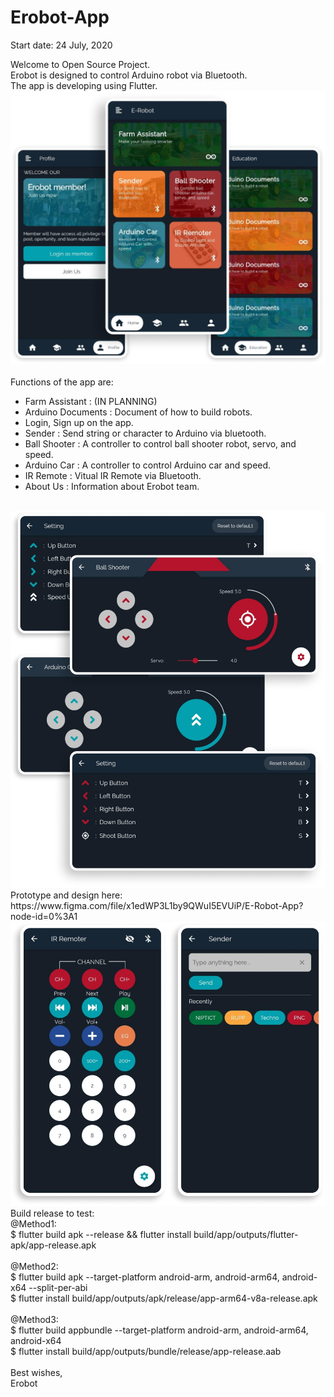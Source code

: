 # Erobot-App

Start date: 24 July, 2020

Welcome to Open Source Project.<br>
Erobot is designed to control Arduino robot via Bluetooth.<br>The app is developing using Flutter.
<br>
<img src="./assets/screenshots/5screen.png"><br><br>
Functions of the app are:<br>

* Farm Assistant : (IN PLANNING)
* Arduino Documents : Document of how to build robots.
* Login, Sign up on the app.
* Sender : Send string or character to Arduino via bluetooth.
* Ball Shooter : A controller to control ball shooter robot, servo, and speed.
* Arduino Car : A controller to control Arduino car and speed.
* IR Remote : Vitual IR Remote via Bluetooth.
* About Us : Information about Erobot team.

<br>
<img src="./assets/screenshots/4screen.png"><br>
Prototype and design here: https://www.figma.com/file/x1edWP3L1by9QWuI5EVUiP/E-Robot-App?node-id=0%3A1
<br>
<img src="./assets/screenshots/2screen.png"><br>
Build release to test:<br>
@Method1:<br>
$ flutter build apk --release && flutter install build/app/outputs/flutter-apk/app-release.apk
<br><br>
@Method2:<br>
$ flutter build apk --target-platform android-arm, android-arm64, android-x64 --split-per-abi
<br>
$ flutter install build/app/outputs/apk/release/app-arm64-v8a-release.apk
<br><br>
@Method3:<br>
$ flutter build appbundle --target-platform android-arm, android-arm64, android-x64
<br>
$ flutter install build/app/outputs/bundle/release/app-release.aab
<br><br>
Best wishes, <br>
Erobot

 
 
 
